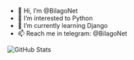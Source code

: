 - 👋 Hi, I’m @BilagoNet
- 👀 I’m interested to Python
- 🌱 I’m currently learning Django
- 📫 Reach me in telegram: @BilagoNet

![GitHub Stats](https://github-readme-stats.vercel.app/api?username=BilagoNet&show_icons=true&count_private=true)


<!---
BilagoNet/BilagoNet is a ✨ special ✨ repository because its `README.md` (this file) appears on your GitHub profile.
You can click the Preview link to take a look at your changes.
--->
